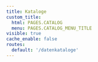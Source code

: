 ```yaml
---
title: Kataloge
custom_title:
  html: PAGES.CATALOG
  menu: PAGES.CATALOG_MENU_TITLE
visible: true
cache_enable: false
routes:
  default: '/datenkataloge'
---
```

